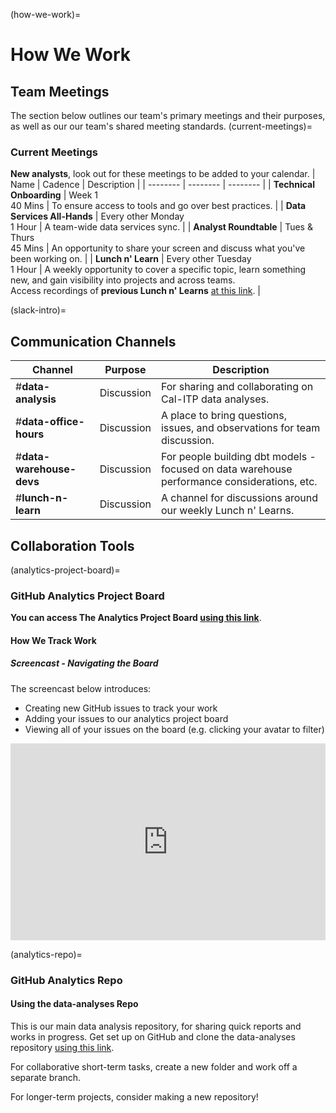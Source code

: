 (how-we-work)=
# How We Work
## Team Meetings
The section below outlines our team's primary meetings and their purposes, as well as our our team's shared meeting standards.
(current-meetings)=
### Current Meetings
**New analysts**, look out for these meetings to be added to your calendar.
| Name | Cadence | Description |
| -------- | -------- | -------- |
| **Technical Onboarding** | Week 1 <br/> 40 Mins | To ensure access to tools and go over best practices. |
| **Data Services All-Hands** | Every other Monday <br/> 1 Hour | A team-wide data services sync. |
| **Analyst Roundtable** | Tues & Thurs <br/> 45 Mins | An opportunity to share your screen and discuss what you've been working on. |
| **Lunch n' Learn** | Every other Tuesday <br/> 1 Hour | A weekly opportunity to cover a specific topic, learn something new, and gain visibility into projects and across teams. <br/> Access recordings of **previous Lunch n' Learns** [at this link](https://youtube.com/playlist?list=PLJA3syyg1ijm36JFZ95v79zAuv-5c8hfZ). |

(slack-intro)=
## Communication Channels

| Channel | Purpose | Description |
| -------- | -------- | -------- |
| #**data-analysis** | Discussion | For sharing and collaborating on Cal-ITP data analyses. |
| #**data-office-hours** | Discussion | A place to bring questions, issues, and observations for team discussion. |
| #**data-warehouse-devs** | Discussion | For people building dbt models - focused on data warehouse performance considerations, etc. |
| #**lunch-n-learn** | Discussion | A channel for discussions around our weekly Lunch n' Learns. |

## Collaboration Tools

(analytics-project-board)=
### GitHub Analytics Project Board
**You can access The Analytics Project Board [using this link](https://github.com/cal-itp/data-analyses/projects/1)**.

#### How We Track Work

##### Screencast - Navigating the Board
The screencast below introduces:
* Creating new GitHub issues to track your work
* Adding your issues to our analytics project board
* Viewing all of your issues on the board (e.g. clicking your avatar to filter)

<div style="position: relative; padding-bottom: 62.5%; height: 0;"><iframe src="https://www.loom.com/embed/a7332ee2e1c040edbf2d11da70b4c3ea" frameborder="0" webkitallowfullscreen mozallowfullscreen allowfullscreen style="position: absolute; top: 0; left: 0; width: 100%; height: 100%;"></iframe></div>

(analytics-repo)=
### GitHub Analytics Repo

#### Using the data-analyses Repo
This is our main data analysis repository, for sharing quick reports and works in progress. Get set up on GitHub and clone the data-analyses repository [using this link](committing-from-jupyterhub).

For collaborative short-term tasks, create a new folder and work off a separate branch.

For longer-term projects, consider making a new repository!
